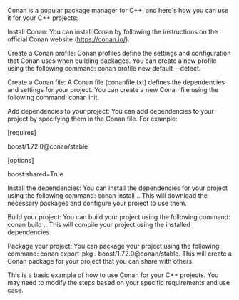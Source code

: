 Conan is a popular package manager for C++, and here's how you can use it for your C++ projects:

Install Conan: You can install Conan by following the instructions on the official Conan website (https://conan.io/).

Create a Conan profile: Conan profiles define the settings and configuration that Conan uses when building packages. You can create a new profile using the following command: conan profile new default --detect.

Create a Conan file: A Conan file (conanfile.txt) defines the dependencies and settings for your project. You can create a new Conan file using the following command: conan init.

Add dependencies to your project: You can add dependencies to your project by specifying them in the Conan file. For example:

[requires] 

boost/1.72.0@conan/stable

[options]

boost:shared=True

Install the dependencies: You can install the dependencies for your project using the following command: conan install .. This will download the necessary packages and configure your project to use them.

Build your project: You can build your project using the following command: conan build .. This will compile your project using the installed dependencies.

Package your project: You can package your project using the following command: conan export-pkg . boost/1.72.0@conan/stable. This will create a Conan package for your project that you can share with others.

This is a basic example of how to use Conan for your C++ projects. You may need to modify the steps based on your specific requirements and use case.
